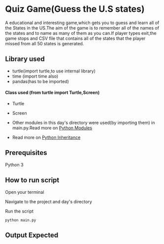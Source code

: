 # Quiz Game(Guess the U.S states)
A educational and interesting game,which gets you to guess and learn all of the States in the US.The aim of the game is to remember all of the names of the states and to name as many of them as you can.If player types exit,the game stops and CSV file that contains all of the states that the player missed from all 50 states is generated.

## Library used
- turtle(import turtle,to use internal library)
- time (import time also)
- pandas(has to be imported)
#### Class used (from turtle import Turtle,Screen)
- Turtle
- Screen

- Other modules in this day's directory were used(by importing them) in main.py.Read more on [Python Modules](https://www.w3schools.com/python/python_modules.asp)
- Read more on [Python Inheritance](https://www.w3schools.com/python/python_inheritance.asp)


## Prerequisites
Python 3

## How to run script
Open your terminal

Navigate to the project and day's directory

Run the script

`python main.py`

## Output Expected
